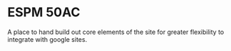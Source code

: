 # ESPM 50AC 
A place to hand build out core elements of the site for greater flexibility to integrate with google sites.
